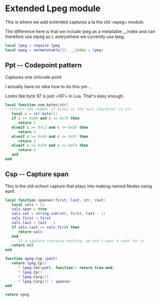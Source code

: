 # Extended Lpeg module


  This is where we add extended captures a la the old =epeg= 
module.


The difference here is that we include lpeg as a metatable __index
and can therefore use elpeg as L everywhere we currently use lpeg.

```lua
local lpeg = require lpeg
local epeg = setmetatable({}, __index = lpeg)

```
## Ppt -- Codepoint pattern

Captures one Unicode point


I actually have no idea how to do this yet...


Looks like byte 97 is just =\97= in Lua. That's easy enough.

```lua
local function num_bytes(str)
--returns the number of bytes in the next character in str
   local c = str:byte(1)
   if c >= 0x00 and c <= 0x7F then
      return 1
   elseif c >= 0xC2 and c <= 0xDF then
      return 2
   elseif c >= 0xE0 and c <= 0xEF then
      return 3
   elseif c >= 0xF0 and c <= 0xF4 then
      return 4
   end
end
```
## Csp -- Capture span

This is the old-school capture that plays into making named Nodes using
epnf.

```lua
local function spanner(first, last, str, root)
   local vals = {}
   vals.span = true
   vals.val = string.sub(str, first, last - 1)
   vals.first = first
   vals.last = last - 1
   if vals.last >= vals.first then
      return vals
   end
   -- If a capture contains nothing, we don't want a node for it
   return nil
end

function epeg.Csp (patt)
   return lpeg.Cp() 
      * lpeg.Cmt(patt, function() return true end) 
      * lpeg.Cp() 
      * lpeg.Carg(1) 
      * lpeg.Carg(2) / spanner
end
```
```lua
return epeg
```
